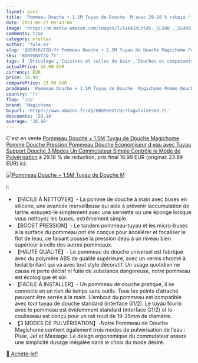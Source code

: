 ```yaml
---
layout: post
title: 'Pommeau Douche + 1.5M Tuyau de Douche  M avec 29.18 % rabais '
date: 2021-05-27 05:43:06
image: 'https://m.media-amazon.com/images/I/41k41hLnldS._SL500_._SL400_.jpg'
comments: true
category: ofertas
author: 'tole.es'
slug: 'B0895RVTZD-fr Pommeau Douche + 1.5M Tuyau de Douche Magichome Pomme...'
sku: 'B0895RVTZD-fr'
tags: [ 'Bricolage','Cuisines et salles de bain','Douches et composants de douche','Douchettes de salle de bain','Installations salles de bain','Pommes de douche et douches à main','magichome', ]
actualPrice: 16.99 EUR
currency: EUR
price: 16.99
comparePrice: 23.99 EUR
prodname: 'Pommeau Douche + 1.5M Tuyau de Douche  Magichome Pomme Douche Pression  Pommeau Douche Économiseur d eau avec Tuyau  Support Douche 3 Modes Un Commutateur Simple Contrôle le Mode de Pulvérisation'
country: 'fr'
flag: '🇫🇷'
brand: 'Magichome'
buyurl: 'https://www.amazon.fr/dp/B0895RVTZD/?tag=tolees0d-21'
descuento: '29.18'
average: '16.99'
---
```


C'est en vente [Pommeau Douche + 1.5M Tuyau de Douche  Magichome Pomme Douche Pression  Pommeau Douche Économiseur d eau avec Tuyau  Support Douche 3 Modes Un Commutateur Simple Contrôle le Mode de Pulvérisation](https://www.amazon.fr/dp/B0895RVTZD/?tag=tolees0d-21)  à  29.18 % de réduction, prix final  16.99 EUR (original: 23.99 EUR) ici:

[![Pommeau Douche + 1.5M Tuyau de Douche  M](https://m.media-amazon.com/images/I/41k41hLnldS._SL500_._SL400_.jpg)](https://www.amazon.fr/dp/B0895RVTZD/?tag=tolees0d-21)

ℹ️:

- 【FACILE À NETTOYER】- La pomme de douche à main avec buses en silicone, une avancée merveilleuse qui aide à prévenir laccumulation de tartre. essuyez-le simplement avec une serviette ou une éponge lorsque vous nettoyez les buses, extrêmement simple.
- 【BOOST PRESSION】- Le tandem pommeau-tuyau et les micro-buses à la surface du pommeau ont été conçus pour accélérer et focaliser le flot de leau, ce faisant pousse la pression deau à un niveau bien supérieur à celle des autres pommeaux.
- 【HAUTE QUALITÉ】- Le pommeau de douche universel est fabriqué avec du polymère ABS de qualité supérieure, avec un vernis chromé à léclat brillant qui va avec tout style décoratif. Un usage quotidien ne cause ni perte déclat ni fuite de substance dangereuse, notre pommeau est écologique et sûr.
- 【FACILE À INSTALLER】- Un pommeau de douche pratique, il se connecte en un rien de temps sans outils. Tous les points d’attache peuvent être serrés à la main. L’embout du pommeau est compatible avec tout tuyau de douche standard (interface G1/2). Le tuyau fourni avec le pommeau est évidemment standard (interface G1/2) et le coulisseau est conçu pour un rail roud de 19-25mm de diamètre.
- 【3 MODES DE PULVÉRISATION】-Notre Pommeau de Douche Magichome contient également trois modes de pulvérisation de l’eau : Pluie, Jet et Massage. Le design ergonomique du commutateur assure une simplicité dusage inégalée dans le choix du mode désiré.

[🛒 Achète-le!!](https://www.amazon.fr/dp/B0895RVTZD/?tag=tolees0d-21)

